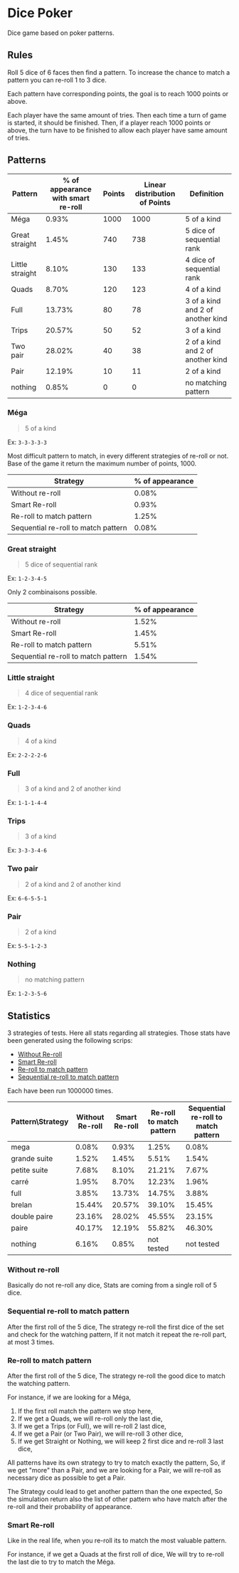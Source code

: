 # Dice Poker
Dice game based on poker patterns.

## Rules

Roll 5 dice of 6 faces then find a pattern.
To increase the chance to match a pattern you can re-roll 1 to 3 dice.

Each pattern have corresponding points, the goal is to reach 1000 points or above.

Each player have the same amount of tries. Then each time a turn of game is started,
it should be finished. Then, if a player reach 1000 points or above, the turn have to
be finished to allow each player have same amount of tries.

## Patterns

| Pattern         | % of appearance with smart re-roll | Points | Linear distribution of Points | Definition                        |
|-----------------|------------------------------------|--------|-------------------------------|-----------------------------------|
| Méga            | 0.93%                              | 1000   | 1000                          | 5 of a kind                       |
| Great straight  | 1.45%                              | 740    | 738                           | 5 dice of sequential rank         |
| Little straight | 8.10%                              | 130    | 133                           | 4 dice of sequential rank         |
| Quads           | 8.70%                              | 120    | 123                           | 4 of a kind                       |
| Full            | 13.73%                             | 80     | 78                            | 3 of a kind and 2 of another kind |
| Trips           | 20.57%                             | 50     | 52                            | 3 of a kind                       |
| Two pair        | 28.02%                             | 40     | 38                            | 2 of a kind and 2 of another kind |
| Pair            | 12.19%                             | 10     | 11                            | 2 of a kind                       |
| nothing         | 0.85%                              | 0      | 0                             | no matching pattern               |

### Méga

> 5 of a kind

Ex: `3-3-3-3-3`

Most difficult pattern to match, in every different strategies of re-roll or not.
Base of the game it return the maximum number of points, 1000.

| Strategy                            | % of appearance |
|-------------------------------------|-----------------|
| Without re-roll                     | 0.08%           | 
| Smart Re-roll                       | 0.93%           |
| Re-roll to match pattern            | 1.25%           |
| Sequential re-roll to match pattern | 0.08%           |

### Great straight

> 5 dice of sequential rank

Ex: `1-2-3-4-5`

Only 2 combinaisons possible.

| Strategy                            | % of appearance |
|-------------------------------------|-----------------|
| Without re-roll                     | 1.52%           | 
| Smart Re-roll                       | 1.45%           |
| Re-roll to match pattern            | 5.51%           |
| Sequential re-roll to match pattern | 1.54%           |

### Little straight

> 4 dice of sequential rank

Ex: `1-2-3-4-6`

### Quads

> 4 of a kind

Ex: `2-2-2-2-6`

### Full

> 3 of a kind and 2 of another kind

Ex: `1-1-1-4-4`

### Trips

> 3 of a kind

Ex: `3-3-3-4-6`

### Two pair

> 2 of a kind and 2 of another kind

Ex: `6-6-5-5-1`

### Pair

> 2 of a kind

Ex: `5-5-1-2-3`

### Nothing

> no matching pattern

Ex: `1-2-3-5-6`

## Statistics

3 strategies of tests.
Here all stats regarding all strategies.
Those stats have been generated using the following scrips:

- [Without Re-roll](simulate_without_reroll.py)
- [Smart Re-roll](simulate_smart_reroll.py)
- [Re-roll to match pattern](simulate_reroll_to_match.py)
- [Sequential re-roll to match pattern](simulate_sequential_reroll.py)

Each have been run 1000000 times.

| Pattern\Strategy | Without Re-roll | Smart Re-roll | Re-roll to match pattern | Sequential re-roll to match pattern |
|------------------|-----------------|---------------|--------------------------|-------------------------------------|
| mega             | 0.08%           | 0.93%         | 1.25%                    | 0.08%                               |
| grande suite     | 1.52%           | 1.45%         | 5.51%                    | 1.54%                               |
| petite suite     | 7.68%           | 8.10%         | 21.21%                   | 7.67%                               |
| carré            | 1.95%           | 8.70%         | 12.23%                   | 1.96%                               |
| full             | 3.85%           | 13.73%        | 14.75%                   | 3.88%                               |
| brelan           | 15.44%          | 20.57%        | 39.10%                   | 15.45%                              |
| double paire     | 23.16%          | 28.02%        | 45.55%                   | 23.15%                              |
| paire            | 40.17%          | 12.19%        | 55.82%                   | 46.30%                              |
| nothing          | 6.16%           | 0.85%         | not tested               | not tested                          |

### Without re-roll

Basically do not re-roll any dice,
Stats are coming from a single roll of 5 dice.

### Sequential re-roll to match pattern

After the first roll of the 5 dice,
The strategy re-roll the first dice of the set and check for the watching pattern,
If it not match it repeat the re-roll part, at most 3 times.

### Re-roll to match pattern

After the first roll of the 5 dice,
The strategy re-roll the good dice to match the watching pattern.

For instance, if we are looking for a Méga,

1. If the first roll match the pattern we stop here,
2. If we get a Quads, we will re-roll only the last die,
3. If we get a Trips (or Full), we will re-roll 2 last dice,
4. If we get a Pair (or Two Pair), we will re-roll 3 other dice,
5. If we get Straight or Nothing, we will keep 2 first dice and re-roll 3 last dice,

All patterns have its own strategy to try to match exactly the pattern,
So, if we get "more" than a Pair, and we are looking for a Pair, we will
re-roll as necessary dice as possible to get a Pair.

The Strategy could lead to get another pattern than the one expected,
So the simulation return also the list of other pattern who have match
after the re-roll and their probability of appearance.

### Smart Re-roll

Like in the real life, when you re-roll its to match the most valuable pattern.

For instance, if we get a Quads at the first roll of dice,
We will try to re-roll the last die to try to match the Méga.
